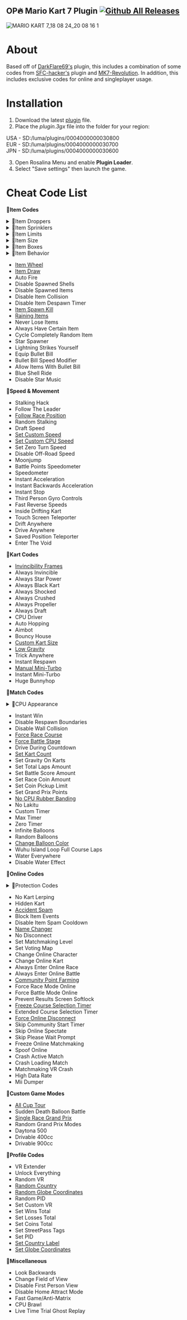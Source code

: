 ## OP🔥 Mario Kart 7 Plugin [![Github All Releases](https://img.shields.io/github/downloads/memoization/OP-MK7-Plugin/total.svg)](https://github.com/memoization/OP-MK7-Plugin/releases/latest)
![MARIO KART 7_18 08 24_20 08 16 1](https://github.com/user-attachments/assets/90be0eac-cb3d-4774-ae28-7c21685ff53d)

# About
Based off of [DarkFlare69's](https://github.com/DarkFlare69/MK7-Online-NTR-Plugin-v3) plugin, this includes a combination of some codes from [SFC-hacker's](https://github.com/SFC-hacker/Mario-Kart-7-Plugin-Deluxe) plugin and [MK7-Revolution](https://github.com/Anto726/MK7-Revolution). In addition, this includes exclusive codes for online and singleplayer usage.

# Installation

1. Download the latest [plugin](https://github.com/memoization/OP-MK7-Plugin/releases/latest) file.
2. Place the _plugin.3gx_ file into the folder for your region:<br/>

USA - SD:/luma/plugins/0004000000030800<br/>
EUR - SD:/luma/plugins/0004000000030700<br/>
JPN - SD:/luma/plugins/0004000000030600<br/>

3. Open Rosalina Menu and enable **Plugin Loader**.
4. Select "Save settings" then launch the game.

# Cheat Code List
📁**Item Codes**
<details>

<summary>📁Item Droppers</summary>

- Drop Shells
- Drop Green Shells
- Drop Red Shells
- Drop Blue Shell
- Drop Fireballs
- Drop Mushrooms
- Drop Stars
- Drop Bloopers
- [Drop Coins](https://youtu.be/EdS3d6vGgJ4)

</details>

<details>

<summary>📁Item Sprinklers</summary>

- [Ordered Sprinkler](https://youtu.be/4SpqotwC1Zg)
- [Random Sprinkler](https://youtu.be/w9lTdYf0z2o)
- [Coin Sprinkler](https://youtu.be/EdS3d6vGgJ4)
- Banana Sprinkler
- Shell Sprinkler
- Bomb-omb Sprinkler
- Star Sprinkler
- Fireball Sprinkler
- Blooper Sprinkler

</details>

<details>

<summary>📁Item Limits</summary>

- Set Banana Limit
- Set Green Shell Limit
- Set Red Shell Limit
- Set Bomb-omb Limit
- Set Star Limit
- Set Blue Shell Limit
- Set Mushroom Limit
- Set Fireball Limit
- Set Blooper Limit

</details>

<details>

<summary>📁Item Size</summary>

- Set Banana Size
- Set Green/Red Shell Size
- Set Bomb-omb Size
- Set Star Size
- Set Blue Shell Size
- Set Mushroom Size
- Set Fireball Size
- Set Blooper Size

</details>

<details>

<summary>📁Item Boxes</summary>

- [Instant Item Boxes](https://youtu.be/HVNVs-BoAnA)
- [No Item Roll](https://youtu.be/zH_pcJ-YsDI)
- Truly Random Items
- Set Banana
- Set Green Shell
- Set Red Shell
- Set Mushroom
- Set Star
- Set Bomb-omb
- Set Blooper
- Set Blue Shell
- Set Lightning
- Set Bullet Bill
- Set Golden Mushroom
- Set Fire Flower
- Set Super Leaf
- Set Lucky 7
- Set Triple Bananas
- Set Triple Green Shells
- Set Triple Red Shells
- Set Triple Mushrooms
- Set No Item

</details>

<details>

<summary>📁Item Behavior</summary>

- Set Blue Shell Speed
- Set Blue Shell Explosion Size
- Set Bomb-omb Explode Timer
- Set Bomb-omb Explosion Size
- Set Bomb-omb Bounce Intensity
- Set Bomb-omb Slippage
- Set Green/Red Shell Speed
- Set Green/Red Shell Gravity
- Set Green/Red Shell Spinning Rate
- Set Green Shell Max Bounce

</details>

- [Item Wheel](https://youtu.be/WoSv0uVp994)
- [Item Draw](https://youtu.be/c59r7s4LbZM)
- Auto Fire
- Disable Spawned Shells
- Disable Spawned Items
- Disable Item Collision
- Disable Item Despawn Timer
- [Item Spawn Kill](https://youtu.be/rlOHrD4U4kw)
- [Raining Items](https://youtu.be/AvF0rq89AXc)
- Never Lose Items
- Always Have Certain Item
- Cycle Completely Random Item
- Star Spawner
- Lightning Strikes Yourself
- Equip Bullet Bill
- Bullet Bill Speed Modifier
- Allow Items With Bullet Bill
- Blue Shell Ride
- Disable Star Music

📁**Speed & Movement**
- Stalking Hack
- Follow The Leader
- [Follow Race Position](https://youtu.be/rp8nKbXajGs)
- Random Stalking
- Draft Speed
- [Set Custom Speed](https://youtu.be/4_jSwMnV9b4)
- [Set Custom CPU Speed](https://youtu.be/aYSMs1HJnDs)
- Set Zero Turn Speed
- Disable Off-Road Speed
- Moonjump
- Battle Points Speedometer
- Speedometer
- Instant Acceleration
- Instant Backwards Acceleration
- Instant Stop
- Third Person Gyro Controls
- Fast Reverse Speeds
- Inside Drifting Kart
- Touch Screen Teleporter
- Drift Anywhere
- Drive Anywhere
- Saved Position Teleporter
- Enter The Void

📁**Kart Codes**
- [Invincibility Frames](https://youtu.be/CzPBD85bstI)
- Always Invincible
- Always Star Power
- Always Black Kart
- Always Shocked
- Always Crushed
- Always Propeller
- Always Draft
- CPU Driver
- Auto Hopping
- Aimbot
- Bouncy House
- [Custom Kart Size](https://youtu.be/ChCq7UhoEHE)
- [Low Gravity](https://youtu.be/IKQJGDzdRek)
- Trick Anywhere
- Instant Respawn
- [Manual Mini-Turbo](https://youtu.be/-ruDWA4CwKA)
- Instant Mini-Turbo
- Huge Bunnyhop

📁**Match Codes**

<details>

<summary>📁CPU Appearance</summary>

- Truly Random CPU Appearance
- ————————
- [Force CPU1 Character](https://youtu.be/8-dhlbHnsp8)
- Force CPU1 Kart
- Force CPU1 Wheel
- Force CPU1 Glider
- [Force CPU1 Size](https://youtu.be/EZUHzOH-pYg)
- Force CPU1 Balloon Color
- ————————
- Force CPU2 Character
- Force CPU2 Kart
- Force CPU2 Wheel
- Force CPU2 Glider
- Force CPU2 Size
- Force CPU2 Balloon Color
- ————————
- Force CPU3 Character
- Force CPU3 Kart
- Force CPU3 Wheel
- Force CPU3 Glider
- Force CPU3 Size
- Force CPU3 Balloon Color
- ————————
- Force CPU4 Character
- Force CPU4 Kart
- Force CPU4 Wheel
- Force CPU4 Glider
- Force CPU4 Size
- Force CPU4 Balloon Color
- ————————
- Force CPU5 Character
- Force CPU5 Kart
- Force CPU5 Wheel
- Force CPU5 Glider
- Force CPU5 Size
- Force CPU5 Balloon Color
- ————————
- Force CPU6 Character
- Force CPU6 Kart
- Force CPU6 Wheel
- Force CPU6 Glider
- Force CPU6 Size
- Force CPU6 Balloon Color
- ————————
- Force CPU7 Character
- Force CPU7 Kart
- Force CPU7 Wheel
- Force CPU7 Glider
- Force CPU7 Size
- Force CPU7 Balloon Color


</details>

- Instant Win
- Disable Respawn Boundaries
- Disable Wall Collision
- [Force Race Course](https://youtu.be/QfkqUXac1OE)
- [Force Battle Stage](https://youtu.be/5lBvINd6olg)
- Drive During Countdown
- [Set Kart Count](https://youtu.be/65YvtBEIor8)
- Set Gravity On Karts
- Set Total Laps Amount
- Set Battle Score Amount
- Set Race Coin Amount
- Set Coin Pickup Limit
- Set Grand Prix Points
- [No CPU Rubber Banding](https://youtu.be/FjZLwuDMl80)
- No Lakitu
- Custom Timer
- Max Timer
- Zero Timer
- Infinite Balloons
- Random Balloons
- [Change Balloon Color](https://youtu.be/nyh1nuN6a9k)
- Wuhu Island Loop Full Course Laps
- Water Everywhere
- Disable Water Effect

📁**Online Codes**
<details>

<summary>📁Protection Codes</summary>

- Anti-VR Crash
- Anti-Map Crash
- Anti-Roster Crash

</details>

- No Kart Lerping
- Hidden Kart
- [Accident Spam](https://youtu.be/dyFGHZfx7hM)
- Block Item Events
- Disable Item Spam Cooldown
- [Name Changer](https://youtu.be/XHvhYwrOAiQ)
- No Disconnect
- Set Matchmaking Level
- Set Voting Map
- Change Online Character
- Change Online Kart
- Always Enter Online Race
- Always Enter Online Battle
- [Community Point Farming](https://youtu.be/6lQX0ZSzjiM)
- Force Race Mode Online
- Force Battle Mode Online
- Prevent Results Screen Softlock
- [Freeze Course Selection Timer](https://youtu.be/z78y9j-_49M)
- Extended Course Selection Timer
- [Force Online Disconnect](https://youtu.be/v1s1fDre-8g)
- Skip Community Start Timer
- Skip Online Spectate
- Skip Please Wait Prompt
- Freeze Online Matchmaking
- Spoof Online
- Crash Active Match
- Crash Loading Match
- Matchmaking VR Crash
- High Data Rate
- Mii Dumper

📁**Custom Game Modes**
- [All Cup Tour](https://youtu.be/aIuJTKt3Vls)
- Sudden Death Balloon Battle
- [Single Race Grand Prix](https://youtu.be/pTGt36n3sso)
- Random Grand Prix Modes
- Daytona 500
- Drivable 400cc
- Drivable 900cc

📁**Profile Codes**
- VR Extender
- Unlock Everything
- Random VR
- [Random Country](https://youtu.be/JIMalEDeYHQ)
- [Random Globe Coordinates](https://youtu.be/BDR8RdMIeoU)
- Random PID
- Set Custom VR
- Set Wins Total
- Set Losses Total
- Set Coins Total
- Set StreetPass Tags
- Set PID
- [Set Country Label](https://youtu.be/0oTamdOUpnw)
- [Set Globe Coordinates](https://youtu.be/ClVVA0lVUlY)

📁**Miscellaneous**
- Look Backwards
- Change Field of View
- Disable First Person View
- Disable Home Attract Mode
- Fast Game/Anti-Matrix
- CPU Brawl
- Live Time Trial Ghost Replay

